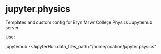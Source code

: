 jupyter.physics
===============

Templates and custom config for Bryn Mawr College Physics Jupyterhub server

Use:

 jupyterhub --JupyterHub.data_files_path="/home/location/jupyter.physics"
